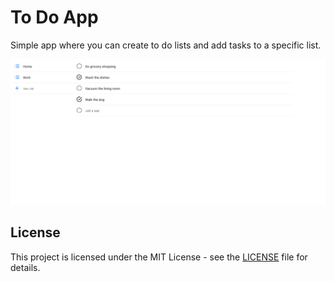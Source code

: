 # To Do App

Simple app where you can create to do lists and add tasks to a specific list.

![Screenshot](docs/images/screenshot.png)

## License

This project is licensed under the MIT License - see the [LICENSE](LICENSE) file for details.
